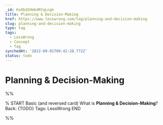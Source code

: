 ```yaml
---
_id: KoXbd2HmbdRfqLngk
title: Planning & Decision-Making
href: https://www.lesswrong.com/tag/planning-and-decision-making
slug: planning-and-decision-making
type: tag
tags:
  - LessWrong
  - Concept
  - Tag
synchedAt: '2022-09-01T09:42:28.772Z'
status: todo
---
```


# Planning & Decision-Making


%%

% START
Basic (and reversed card)
What is **Planning & Decision-Making**?
Back: {TODO}
Tags: LessWrong
END

%%
	
